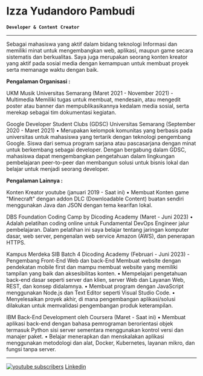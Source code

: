 # Izza Yudandoro Pambudi

**`Developer & Content Creator`**

---

Sebagai mahasiswa yang aktif dalam bidang teknologi Informasi dan memiliki minat untuk mengembangkan web, aplikasi, maupun game secara sistematis dan berkualitas. Saya juga merupakan  seorang konten kreator yang aktif pada sosial media dengan kemampuan untuk membuat proyek serta memanage waktu dengan baik.


**Pengalaman Organisasi :**

UKM Musik Universitas Semarang (Maret 2021 - November 2021)
-Multimedia
Memiliki tugas untuk membuat, mendesain, atau mengedit poster atau banner dan mempublikasikannya kedalam media sosial, serta merekap sebagai tim dokumentasi kegiatan.


Google Developer Student Clubs (GDSC) Universitas Semarang  (September 2020 - Maret 2021)
• Merupakan kelompok komunitas yang berbasis pada universitas untuk mahasiswa yang tertarik dengan teknologi pengembang Google. Siswa dari semua program sarjana atau pascasarjana dengan minat untuk berkembang sebagai developer. Dengan bergabung dalam GDSC, mahasiswa dapat mengembangkan pengetahuan dalam lingkungan pembelajaran peer-to-peer dan membangun solusi untuk bisnis lokal dan belajar untuk menjadi seorang developer.

**Pengalaman Lainnya :**

Konten Kreator youtube                                (januari 2019 - Saat ini)
• Membuat Konten game "Minecraft" dengan addon DLC (Downloadable Content) buatan sendiri menggunakan Java dan JSON dengan tema kearifan lokal.

DBS Foundation Coding Camp by Dicoding Academy           (Maret - Juni 2023)
• Adalah pelatihan coding online untuk Fundamental DevOps Engineer
 jalur pembelajaran. Dalam pelatihan ini saya belajar tentang jaringan komputer       dasar, web server, pengenalan web service Amazon
(AWS), dan penerapan HTTPS.

Kampus Merdeka SIB Batch 4 Dicoding Academy            (Februari - Juni 2023)
-Pengembang Front-End Web dan back-End
Membuat website dengan pendekatan mobile first dan mampu membuat website yang memiliki tampilan yang baik dan aksesibilitas konten.
• Mempelajari pengetahuan back-end dasar seperti server dan klien, server Web dan Layanan Web, REST, dan
konsep didalamnya.
• Membuat program dengan JavaScript menggunakan Node.js dan Text Editor seperti Visual Studio Code.
• Menyelesaikan proyek akhir, di mana pengembangan aplikasi/solusi dilakukan untuk memvalidasi pengembangan produk
keterampilan.

IBM Back-End Development oleh Coursera                    (Maret - Saat ini)
• Membuat aplikasi back-end dengan bahasa pemrograman berorientasi objek termasuk Python sisi server sementara
menggunakan kontrol versi dan manajer paket.
• Belajar menerapkan dan menskalakan aplikasi menggunakan metodologi dan alat, Docker, Kubernetes, layanan mikro, dan
fungsi tanpa server.

---

<p align="left">
  <a href="https://www.youtube.com/@Silverfish_Mc?sub_confirmation=1">
         <img alt="youtube subscribers" title="Subscribe to my YouTube channel" src="https://custom-icon-badges.demolab.com/youtube/channel/subscribers/UC2WHjPDvbE6O328n17ZGcfg?color=%23E05D44&label=SUBSCRIBE&logo=video&logoColor=white&style=for-the-badge&labelColor=CE4630"/></a>
  <a href="https://www.linkedin.com/in/izza-yudandoro-4532b816b/">Linkedin</a>
</p>

<!--
**izzaapp/izzaapp** is a ✨ _special_ ✨ repository because its `README.md` (this file) appears on your GitHub profile.

Here are some ideas to get you started:

- 🔭 I’m currently working on ...
- 🌱 I’m currently learning ...
- 👯 I’m looking to collaborate on ...
- 🤔 I’m looking for help with ...
- 💬 Ask me about ...
- 📫 How to reach me: ...
- 😄 Pronouns: ...
- ⚡ Fun fact: ...
-->

